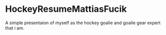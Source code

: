# HockeyResumeMattiasFucik
A simple presentaion of myself as the hockey goalie and goalie gear expert that i am.
